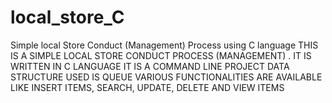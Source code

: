 # local_store_C
Simple local Store Conduct (Management) Process using C language
THIS IS A SIMPLE LOCAL STORE CONDUCT PROCESS (MANAGEMENT) .
IT IS WRITTEN IN C LANGUAGE IT IS A COMMAND LINE PROJECT
DATA STRUCTURE USED IS QUEUE
VARIOUS FUNCTIONALITIES ARE AVAILABLE LIKE INSERT ITEMS, SEARCH, UPDATE, DELETE AND VIEW ITEMS
